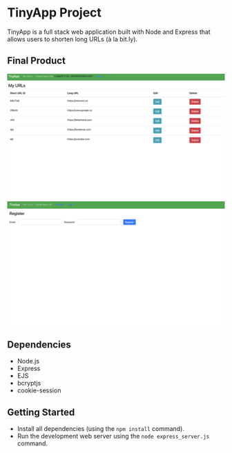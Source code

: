# TinyApp Project

TinyApp is a full stack web application built with Node and Express that allows users to shorten long URLs (à la bit.ly).

## Final Product

!["Screenshot of URLs page"](https://github.com/namraaslam/tinyapp/blob/main/docs/urls-page.png?raw=true)
!["Screenshot of register page"](https://github.com/namraaslam/tinyapp/blob/main/docs/register-page.png?raw=true)

## Dependencies

- Node.js
- Express
- EJS
- bcryptjs
- cookie-session

## Getting Started

- Install all dependencies (using the `npm install` command).
- Run the development web server using the `node express_server.js` command.